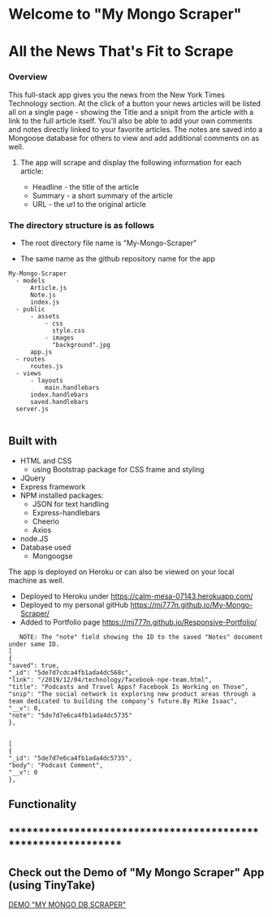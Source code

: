 # Welcome to "My Mongo Scraper"
# All the News That's Fit to Scrape

### Overview
This full-stack app gives you the news from the New York Times Technology section. 
At the click of a button your news articles will be listed all on a single page - showing the Title and a snipit from the article with a link to the full article itself. 
You'll also be able to add your own comments and notes directly linked to your favorite articles. The notes are saved into a Mongoose database for others to view and add additional comments on as well.

1. The app will scrape and display the following information for each article:

     * Headline - the title of the article
     * Summary - a short summary of the article
     * URL - the url to the original article


### The directory structure is as follows

* The root directory file name is "My-Mongo-Scraper"
 - The same name as the github repository name for the app

  ```
  My-Mongo-Scraper
    - models
        Article.js
        Note.js
        index.js
    - public    
        - assets
            - css
              style.css
            - images
              "background".jpg
        app.js      
    - routes
        routes.js
    - views 
        - layouts
            main.handlebars
        index.handlebars
        saved.handlebars
    server.js       
        
  ```

## Built with
 * HTML and CSS
   - using Bootstrap package for CSS frame and styling
 * JQuery
 * Express framework
 * NPM installed packages:
   * JSON for text handling
   * Express-handlebars
   * Cheerio
   * Axios
 * node.JS 
 * Database used
   - Mongoogse

The app is deployed on Heroku or can also be viewed on your local machine as well.
* Deployed to Heroku under https://calm-mesa-07143.herokuapp.com/
* Deployed to my personal gitHub https://mj777n.github.io/My-Mongo-Scraper/
* Added to Portfolio page https://mj777n.github.io/Responsive-Portfolio/


```Examples of the two collections used: "Articles" and "Notes"
   NOTE: The "note" field showing the ID to the saved "Notes" document under same ID. 
[
{
"saved": true,
"_id": "5de7d7cdca4fb1ada4dc568c",
"link": "/2019/12/04/technology/facebook-npe-team.html",
"title": "Podcasts and Travel Apps? Facebook Is Working on Those",
"snip": "The social network is exploring new product areas through a team dedicated to building the company’s future.By Mike Isaac",
"__v": 0,
"note": "5de7d7e6ca4fb1ada4dc5735"
},


[
{
"_id": "5de7d7e6ca4fb1ada4dc5735",
"body": "Podcast Comment",
"__v": 0
},
```

## Functionality

## ************************************************************* ##
## Check out the Demo of "My Mongo Scraper" App (using TinyTake) ##

[DEMO "MY MONGO DB SCRAPER"](https://ttprivatenew.s3.amazonaws.com/pulse/mjnorato-aol/attachments/12048943/Mongo_Scraper_App_Demo.mp4)

